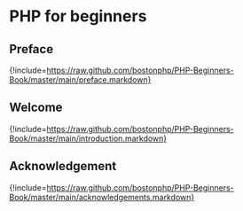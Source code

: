 # PHP for beginners

## Preface
{!include=https://raw.github.com/bostonphp/PHP-Beginners-Book/master/main/preface.markdown}

## Welcome
{!include=https://raw.github.com/bostonphp/PHP-Beginners-Book/master/main/introduction.markdown}




## Acknowledgement
{!include=https://raw.github.com/bostonphp/PHP-Beginners-Book/master/main/acknowledgements.markdown}
